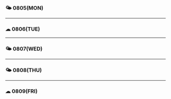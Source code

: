 
### 🌤 0805(MON)

---

### ☁ 0806(TUE)

---

### 🌤 0807(WED)


---

### 🌤 0808(THU)


---

### ☁ 0809(FRI)

